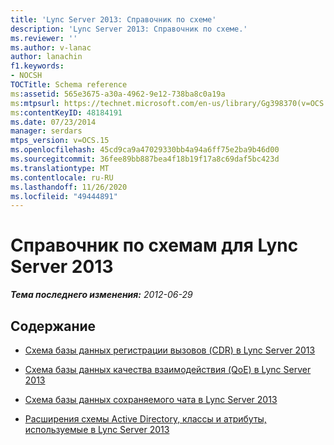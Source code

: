 ```yaml
---
title: 'Lync Server 2013: Справочник по схеме'
description: 'Lync Server 2013: Справочник по схеме.'
ms.reviewer: ''
ms.author: v-lanac
author: lanachin
f1.keywords:
- NOCSH
TOCTitle: Schema reference
ms:assetid: 565e3675-a30a-4962-9e12-738ba8c0a19a
ms:mtpsurl: https://technet.microsoft.com/en-us/library/Gg398370(v=OCS.15)
ms:contentKeyID: 48184191
ms.date: 07/23/2014
manager: serdars
mtps_version: v=OCS.15
ms.openlocfilehash: 45cd9ca9a47029330bb4a94a6ff75e2ba9b46d00
ms.sourcegitcommit: 36fee89bb887bea4f18b19f17a8c69daf5bc423d
ms.translationtype: MT
ms.contentlocale: ru-RU
ms.lasthandoff: 11/26/2020
ms.locfileid: "49444891"
---
```

# <a name="schema-reference-for-lync-server-2013"></a>Справочник по схемам для Lync Server 2013

<div data-xmlns="http://www.w3.org/1999/xhtml">

<div class="topic" data-xmlns="http://www.w3.org/1999/xhtml" data-msxsl="urn:schemas-microsoft-com:xslt" data-cs="https://msdn.microsoft.com/">

<div data-asp="https://msdn2.microsoft.com/asp">



</div>

<div id="mainSection">

<div id="mainBody">

<span> </span>

_**Тема последнего изменения:** 2012-06-29_

<div>

## <a name="in-this-section"></a>Содержание

  - [Схема базы данных регистрации вызовов (CDR) в Lync Server 2013](lync-server-2013-call-detail-recording-cdr-database-schema.md)

  - [Схема базы данных качества взаимодействия (QoE) в Lync Server 2013](lync-server-2013-quality-of-experience-qoe-database-schema.md)

  - [Схема базы данных сохраняемого чата в Lync Server 2013](lync-server-2013-persistent-chat-database-schema.md)

  - [Расширения схемы Active Directory, классы и атрибуты, используемые в Lync Server 2013](lync-server-2013-active-directory-schema-extensions-classes-and-attributes-used-by-lync-server.md)

</div>

</div>

<span> </span>

</div>

</div>

</div>

